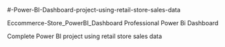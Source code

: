 #-Power-BI-Dashboard-project-using-retail-store-sales-data

Eccommerce-Store_PowerBI_Dashboard
Professional Power Bi Dashboard

Complete Power BI project using retail store sales data
